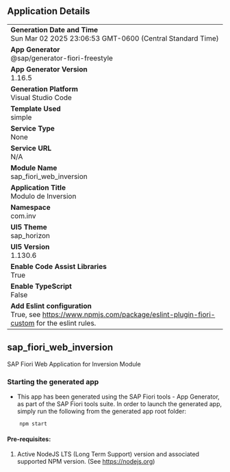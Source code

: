 ## Application Details
|               |
| ------------- |
|**Generation Date and Time**<br>Sun Mar 02 2025 23:06:53 GMT-0600 (Central Standard Time)|
|**App Generator**<br>@sap/generator-fiori-freestyle|
|**App Generator Version**<br>1.16.5|
|**Generation Platform**<br>Visual Studio Code|
|**Template Used**<br>simple|
|**Service Type**<br>None|
|**Service URL**<br>N/A|
|**Module Name**<br>sap_fiori_web_inversion|
|**Application Title**<br>Modulo de Inversion|
|**Namespace**<br>com.inv|
|**UI5 Theme**<br>sap_horizon|
|**UI5 Version**<br>1.130.6|
|**Enable Code Assist Libraries**<br>True|
|**Enable TypeScript**<br>False|
|**Add Eslint configuration**<br>True, see https://www.npmjs.com/package/eslint-plugin-fiori-custom for the eslint rules.|

## sap_fiori_web_inversion

SAP Fiori Web Application for Inversion Module

### Starting the generated app

-   This app has been generated using the SAP Fiori tools - App Generator, as part of the SAP Fiori tools suite.  In order to launch the generated app, simply run the following from the generated app root folder:

```
    npm start
```

#### Pre-requisites:

1. Active NodeJS LTS (Long Term Support) version and associated supported NPM version.  (See https://nodejs.org)


